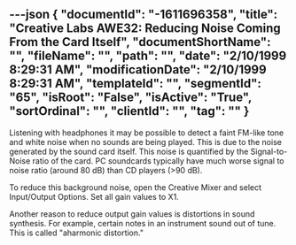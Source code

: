 ---json
{
  "documentId": "-1611696358",
  "title": "Creative Labs AWE32: Reducing Noise Coming From the Card Itself",
  "documentShortName": "",
  "fileName": "",
  "path": "",
  "date": "2/10/1999 8:29:31 AM",
  "modificationDate": "2/10/1999 8:29:31 AM",
  "templateId": "",
  "segmentId": "65",
  "isRoot": "False",
  "isActive": "True",
  "sortOrdinal": "",
  "clientId": "",
  "tag": ""
}
---

Listening with headphones it may be possible to detect a faint FM-like tone and white noise when no sounds are being played. This is due to the noise generated by the sound card itself. This noise is quantified by the Signal-to-Noise ratio of the card. PC soundcards typically have much worse signal to noise ratio (around 80 dB) than CD players (&gt;90 dB).

To reduce this background noise, open the Creative Mixer and select Input/Output Options. Set all gain values to X1.

Another reason to reduce output gain values is distortions in sound synthesis. For example, certain notes in an instrument sound out of tune. This is called &quot;aharmonic distortion.&quot;
